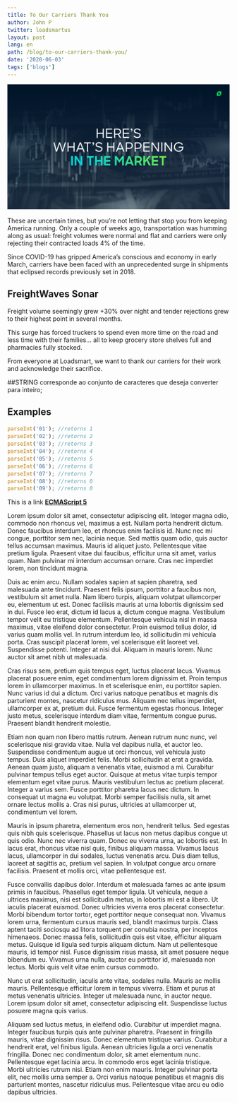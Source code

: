 ```yaml
---
title: To Our Carriers Thank You
author: John P
twitter: loadsmartus
layout: post
lang: en
path: /blog/to-our-carriers-thank-you/
date: '2020-06-03'
tags: ['blogs']
---
```


![](./final_march_webinar_page_05.png)

These are uncertain times, but you’re not letting that stop you from keeping America running.
Only a couple of weeks ago, transportation was humming along as usual: freight volumes were normal and flat and carriers were only rejecting their contracted loads 4% of the time.

Since COVID-19 has gripped America’s conscious and economy in early March, carriers have been faced with an unprecedented surge in shipments that eclipsed records previously set in 2018.

## FreightWaves Sonar

Freight volume seemingly grew +30% over night and tender rejections grew to their highest point in several months.

This surge has forced truckers to spend even more time on the road and less time with their families… all to keep grocery store shelves full and pharmacies fully stocked.

From everyone at Loadsmart, we want to thank our carriers for their work and acknowledge their sacrifice.

##STRING
corresponde ao conjunto de caracteres que deseja converter para inteiro;

## Examples

```javascript
parseInt('01'); //retorns 1
parseInt('02'); //retorns 2
parseInt('03'); //retorns 3
parseInt('04'); //retorns 4
parseInt('05'); //retorns 5
parseInt('06'); //retorns 6
parseInt('07'); //retorns 7
parseInt('08'); //retorns 0
parseInt('09'); //retorns 0
```

This is a link **[ECMAScript 5][1]**

[1]: http://ecma262-5.com/ELS5_HTML.htm#Section_15.1.2.2

Lorem ipsum dolor sit amet, consectetur adipiscing elit. Integer magna odio, commodo non rhoncus vel, maximus a est. Nullam porta hendrerit dictum. Donec faucibus interdum leo, et rhoncus enim facilisis id. Nunc nec mi congue, porttitor sem nec, lacinia neque. Sed mattis quam odio, quis auctor tellus accumsan maximus. Mauris id aliquet justo. Pellentesque vitae pretium ligula. Praesent vitae dui faucibus, efficitur urna sit amet, varius quam. Nam pulvinar mi interdum accumsan ornare. Cras nec imperdiet lorem, non tincidunt magna.

Duis ac enim arcu. Nullam sodales sapien at sapien pharetra, sed malesuada ante tincidunt. Praesent felis ipsum, porttitor a faucibus non, vestibulum sit amet nulla. Nam libero turpis, aliquam volutpat ullamcorper eu, elementum ut est. Donec facilisis mauris at urna lobortis dignissim sed in dui. Fusce leo erat, dictum id lacus a, dictum congue magna. Vestibulum tempor velit eu tristique elementum. Pellentesque vehicula nisl in massa maximus, vitae eleifend dolor consectetur. Proin euismod tellus dolor, id varius quam mollis vel. In rutrum interdum leo, id sollicitudin mi vehicula porta. Cras suscipit placerat lorem, vel scelerisque elit laoreet vel. Suspendisse potenti. Integer at nisi dui. Aliquam in mauris lorem. Nunc auctor sit amet nibh ut malesuada.

Cras risus sem, pretium quis tempus eget, luctus placerat lacus. Vivamus placerat posuere enim, eget condimentum lorem dignissim et. Proin tempus lorem in ullamcorper maximus. In et scelerisque enim, eu porttitor sapien. Nunc varius id dui a dictum. Orci varius natoque penatibus et magnis dis parturient montes, nascetur ridiculus mus. Aliquam nec tellus imperdiet, ullamcorper ex at, pretium dui. Fusce fermentum egestas rhoncus. Integer justo metus, scelerisque interdum diam vitae, fermentum congue purus. Praesent blandit hendrerit molestie.

Etiam non quam non libero mattis rutrum. Aenean rutrum nunc nunc, vel scelerisque nisi gravida vitae. Nulla vel dapibus nulla, et auctor leo. Suspendisse condimentum augue ut orci rhoncus, vel vehicula justo tempus. Duis aliquet imperdiet felis. Morbi sollicitudin at erat a gravida. Aenean quam justo, aliquam a venenatis vitae, euismod a mi. Curabitur pulvinar tempus tellus eget auctor. Quisque at metus vitae turpis tempor elementum eget vitae purus. Mauris vestibulum lectus ac pretium placerat. Integer a varius sem. Fusce porttitor pharetra lacus nec dictum. In consequat ut magna eu volutpat. Morbi semper facilisis nulla, sit amet ornare lectus mollis a. Cras nisi purus, ultricies at ullamcorper ut, condimentum vel lorem.

Mauris in ipsum pharetra, elementum eros non, hendrerit tellus. Sed egestas quis nibh quis scelerisque. Phasellus ut lacus non metus dapibus congue ut quis odio. Nunc nec viverra quam. Donec eu viverra urna, ac lobortis est. In lacus erat, rhoncus vitae nisl quis, finibus aliquam massa. Vivamus lacus lacus, ullamcorper in dui sodales, luctus venenatis arcu. Duis diam tellus, laoreet at sagittis ac, pretium vel sapien. In volutpat congue arcu ornare facilisis. Praesent et mollis orci, vitae pellentesque est.

Fusce convallis dapibus dolor. Interdum et malesuada fames ac ante ipsum primis in faucibus. Phasellus eget tempor ligula. Ut vehicula, neque a ultrices maximus, nisi est sollicitudin metus, in lobortis mi est a libero. Ut iaculis placerat euismod. Donec ultricies viverra eros placerat consectetur. Morbi bibendum tortor tortor, eget porttitor neque consequat non. Vivamus lorem urna, fermentum cursus mauris sed, blandit maximus turpis. Class aptent taciti sociosqu ad litora torquent per conubia nostra, per inceptos himenaeos. Donec massa felis, sollicitudin quis est vitae, efficitur aliquam metus. Quisque id ligula sed turpis aliquam dictum. Nam ut pellentesque mauris, id tempor nisl. Fusce dignissim risus massa, sit amet posuere neque bibendum eu. Vivamus urna nulla, auctor eu porttitor id, malesuada non lectus. Morbi quis velit vitae enim cursus commodo.

Nunc ut erat sollicitudin, iaculis ante vitae, sodales nulla. Mauris ac mollis mauris. Pellentesque efficitur lorem in tempus viverra. Etiam et purus at metus venenatis ultricies. Integer ut malesuada nunc, in auctor neque. Lorem ipsum dolor sit amet, consectetur adipiscing elit. Suspendisse luctus posuere magna quis varius.

Aliquam sed luctus metus, in eleifend odio. Curabitur ut imperdiet magna. Integer faucibus turpis quis ante pulvinar pharetra. Praesent in fringilla mauris, vitae dignissim risus. Donec elementum tristique varius. Curabitur a hendrerit erat, vel finibus ligula. Aenean ultricies ligula a orci venenatis fringilla. Donec nec condimentum dolor, sit amet elementum nunc. Pellentesque eget lacinia arcu. In commodo eros eget lacinia tristique. Morbi ultricies rutrum nisi. Etiam non enim mauris. Integer pulvinar porta elit, nec mollis urna semper a. Orci varius natoque penatibus et magnis dis parturient montes, nascetur ridiculus mus. Pellentesque vitae arcu eu odio dapibus ultricies.
